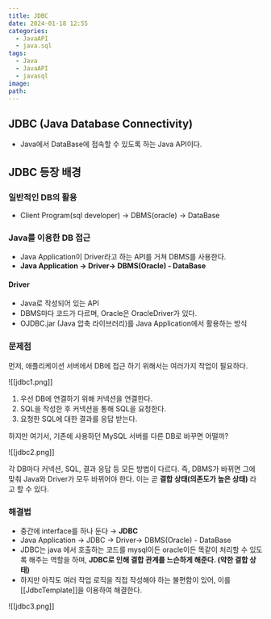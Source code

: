 ```yaml
---
title: JDBC
date: 2024-01-18 12:55
categories:
  - JavaAPI
  - java.sql
tags:
  - Java
  - JavaAPI
  - javasql
image: 
path:
---
```


## JDBC (Java Database Connectivity)
+ Java에서 DataBase에 접속할 수 있도록 하는 Java API이다.

## JDBC 등장 배경
### 일반적인 DB의 활용
+ Client Program(sql developer) → DBMS(oracle) → DataBase

### Java를 이용한 DB 접근
+ Java Application이 Driver라고 하는 API를 거쳐 DBMS를 사용한다.
+ **Java Application → Driver→ DBMS(Oracle) - DataBase**

#### Driver
- Java로 작성되어 있는 API
- DBMS마다 코드가 다르며, Oracle은 OracleDriver가 있다.
- OJDBC.jar (Java 압축 라이브러리)를 Java Application에서 활용하는 방식

### 문제점

먼저, 애플리케이션 서버에서 DB에 접근 하기 위해서는 여러가지 작업이 필요하다.

![[jdbc1.png]]

1. 우선 DB에 연결하기 위해 커넥션을 연결한다.
2. SQL을 작성한 후 커넥션을 통해 SQL을 요청한다.
3. 요청한 SQL에 대한 결과를 응답 받는다.

하지만 여기서, 기존에 사용하던 MySQL 서버를 다른 DB로 바꾸면 어떨까?

![[jdbc2.png]]

각 DB마다 커넥션, SQL, 결과 응답 등 모든 방법이 다르다. 즉, DBMS가 바뀌면 그에 맞춰 Java와 Driver가 모두 바뀌어야 한다. 이는 곧 **결합 상태(의존도가 높은 상태)** 라고 할 수 있다.

### 해결법
+ 중간에 interface를 하나 둔다 → **JDBC**
+ Java Application → JDBC → Driver→ DBMS(Oracle) - DataBase
+ JDBC는 java 에서 호출하는 코드를 mysql이든 oracle이든 똑같이 처리할 수 있도록 해주는 역할을 하며, **JDBC로 인해 결합 관계를 느슨하게 해준다. (약한 결합 상태)**
+ 하지만 아직도 여러 작업 로직을 직접 작성해야 하는 불편함이 있어, 이를 [[JdbcTemplate]]을 이용하여 해결한다.

![[jdbc3.png]]